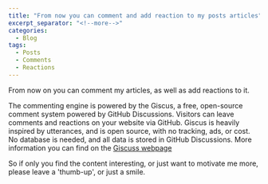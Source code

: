 ```yaml
---
title: "From now you can comment and add reaction to my posts articles"
excerpt_separator: "<!--more-->"
categories:
  - Blog
tags:
  - Posts
  - Comments
  - Reactions
---
```


From now on you can comment my articles, as well as add reactions to it.
<!--more-->
The commenting engine is powered by the Giscus, a free, open-source comment system powered by GitHub Discussions.
Visitors can leave comments and reactions on your website via GitHub. Giscus is heavily inspired by utterances,
and is open source, with no tracking, ads, or cost. No database is needed, and all data is stored in GitHub Discussions.
More information you can find on the [Giscuss webpage](https://giscus.app/)
<!--more-->
So if only you find the content interesting, or just want to motivate me more, please leave a 'thumb-up', or just a smile.
